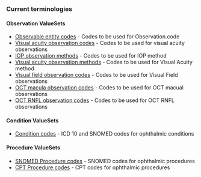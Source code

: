 ### Current terminologies

#### Observation ValueSets
* [Observable entity codes](ValueSet-observable-entities.html) - Codes to be used for Observation.code
* [Visual acuity observation codes](ValueSet-observation-va.html) - Codes to be used for visual acuity observations
* [IOP observation methods](ValueSet-iop-methods.html) - Codes to be used for IOP method
* [Visual acuity observation methods](ValueSet-iop-methods.html) - Codes to be used for Visual Acuity method
* [Visual field observation codes](ValueSet-observation-visual-field.html) - Codes to be used for Visual Field observations
* [OCT macula observation codes](ValueSet-observation-oct-macula.html) - Codes to be used for OCT macual observations
* [OCT RNFL observation codes](ValueSet-observation-oct-rnfl.html) - Codes to be used for OCT RNFL observations

#### Condition ValueSets
* [Condition codes](ValueSet-conditions.html) - ICD 10 and SNOMED codes for ophthalmic conditions

#### Procedure ValueSets
* [SNOMED Procedure codes](ValueSet-procedures-snomed.html) - SNOMED codes for ophthalmic procedures
* [CPT Procedure codes](ValueSet-procedures-cpt.html) - CPT codes for ophthalmic procedures
